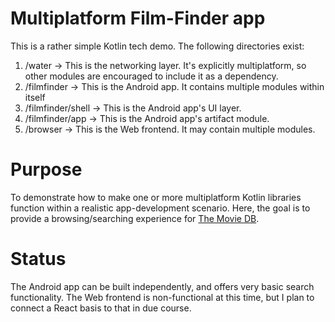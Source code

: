 # Multiplatform Film-Finder app

This is a rather simple Kotlin tech demo. The following directories exist:

1. /water -> This is the networking layer. It's explicitly multiplatform,
so other modules are encouraged to include it as a dependency.
2. /filmfinder -> This is the Android app. It contains multiple modules
within itself
3. /filmfinder/shell -> This is the Android app's UI layer.
4. /filmfinder/app -> This is the Android app's artifact module.
5. /browser -> This is the Web frontend. It may contain multiple modules.

# Purpose

To demonstrate how to make one or more multiplatform Kotlin libraries
function within a realistic app-development scenario. Here, the goal is
to provide a browsing/searching experience for
[The Movie DB](https://developer.themoviedb.org/).

# Status

The Android app can be built independently, and offers very basic search
functionality. The Web frontend is non-functional at this time, but I plan
to connect a React basis to that in due course.
